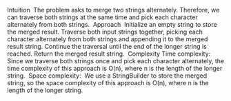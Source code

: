 Intuition
​
The problem asks to merge two strings alternately. Therefore, we can traverse both strings at the same time and pick each character alternately from both strings.
​
Approach
​
Initialize an empty string to store the merged result.
Traverse both input strings together, picking each character alternately from both strings and appending it to the merged result string.
Continue the traversal until the end of the longer string is reached.
Return the merged result string.
​
Complexity
​
Time complexity:
​
Since we traverse both strings once and pick each character alternately, the time complexity of this approach is O(n), where n is the length of the longer string.
​
Space complexity:
​
We use a StringBuilder to store the merged string, so the space complexity of this approach is O(n), where n is the length of the longer string.